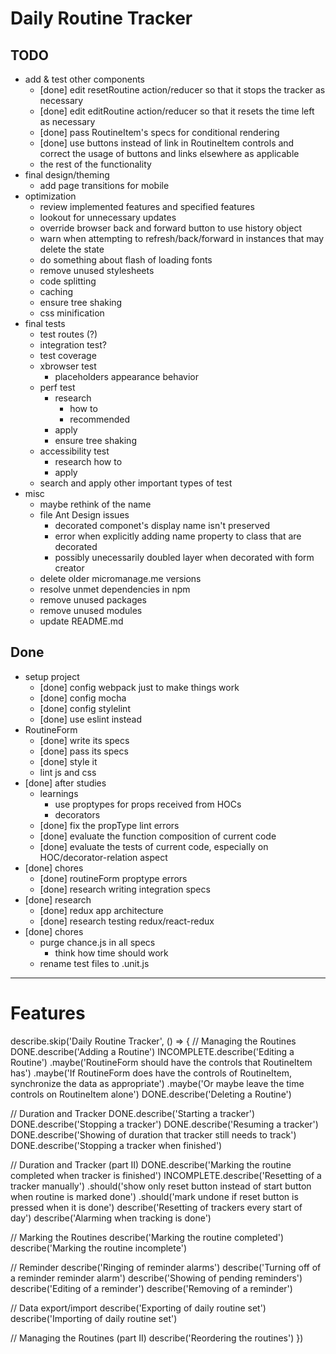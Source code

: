 Daily Routine Tracker
========================================

TODO
----------------------------------------

- add & test other components
  - [done] edit resetRoutine action/reducer so that it stops the tracker as necessary
  - [done] edit editRoutine action/reducer so that it resets the time left as necessary
  - [done] pass RoutineItem\'s specs for conditional rendering
  - [done] use buttons instead of link in RoutineItem controls and correct the usage of buttons and
    links elsewhere as applicable
  - the rest of the functionality
- final design/theming
  - add page transitions for mobile
- optimization
  - review implemented features and specified features
  - lookout for unnecessary updates
  - override browser back and forward button to use history object
  - warn when attempting to refresh/back/forward in instances that may delete the state
  - do something about flash of loading fonts
  - remove unused stylesheets
  - code splitting
  - caching
  - ensure tree shaking
  - css minification
- final tests
  - test routes (?)
  - integration test?
  - test coverage
  - xbrowser test
    - placeholders appearance behavior
  - perf test
    - research
      - how to
      - recommended
    - apply
    - ensure tree shaking
  - accessibility test
    - research how to
    - apply
  - search and apply other important types of test
- misc
  - maybe rethink of the name
  - file Ant Design issues
    - decorated componet's display name isn't preserved
    - error when explicitly adding name property to class that are decorated
    - possibly unecessarily doubled layer when decorated with form creator
  - delete older micromanage.me versions
  - resolve unmet dependencies in npm
  - remove unused packages
  - remove unused modules
  - update README.md

Done
----------------------------------------

- setup project
  - [done] config webpack just to make things work
  - [done] config mocha
  - [done] config stylelint
  - [done] use eslint instead
- RoutineForm
  - [done] write its specs
  - [done] pass its specs
  - [done] style it
  - lint js and css
- [done] after studies
  - learnings
    - use proptypes for props received from HOCs
    - decorators
  - [done] fix the propType lint errors
  - [done] evaluate the function composition of current code
  - [done] evaluate the tests of current code, especially on HOC/decorator-relation aspect
- [done] chores
  - [done] routineForm proptype errors
  - [done] research writing integration specs
- [done] research
  - [done] redux app architecture
  - [done] research testing redux/react-redux
- [done] chores
  - purge chance.js in all specs
    - think how time should work
  - rename test files to .unit.js

---

# Features

describe.skip('Daily Routine Tracker', () => {
  // Managing the Routines
  DONE.describe('Adding a Routine')
  INCOMPLETE.describe('Editing a Routine')
    .maybe('RoutineForm should have the controls that RoutineItem has')
    .maybe('If RoutineForm does have the controls of RoutineItem, synchronize the data as appropriate')
    .maybe('Or maybe leave the time controls on RoutineItem alone')
  DONE.describe('Deleting a Routine')

  // Duration and Tracker
  DONE.describe('Starting a tracker')
  DONE.describe('Stopping a tracker')
  DONE.describe('Resuming a tracker')
  DONE.describe('Showing of duration that tracker still needs to track')
  DONE.describe('Stopping a tracker when finished')

  // Duration and Tracker (part II)
  DONE.describe('Marking the routine completed when tracker is finished')
  INCOMPLETE.describe('Resetting of a tracker manually')
    .should('show only reset button instead of start button when routine is marked done')
    .should('mark undone if reset button is pressed when it is done')
  describe('Resetting of trackers every start of day')
  describe('Alarming when tracking is done')

  // Marking the Routines
  describe('Marking the routine completed')
  describe('Marking the routine incomplete')

  // Reminder
  describe('Ringing of reminder alarms')
  describe('Turning off of a reminder reminder alarm')
  describe('Showing of pending reminders')
  describe('Editing of a reminder')
  describe('Removing of a reminder')

  // Data export/import
  describe('Exporting of daily routine set')
  describe('Importing of daily routine set')

  // Managing the Routines (part II)
  describe('Reordering the routines')
})
